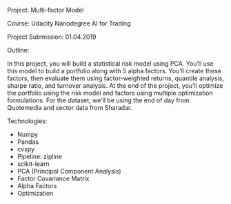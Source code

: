 Project: Multi-factor Model

Course: Udacity Nanodegree AI for Trading

Project Submission: 01.04.2019

Outline: 

In this project, you will build a statistical risk model using PCA. You’ll use this model to build a portfolio along with 5 alpha factors. You’ll create these factors, then evaluate them using factor-weighted returns, quantile analysis, sharpe ratio, and turnover analysis. At the end of the project, you’ll optimize the portfolio using the risk model and factors using multiple optimization formulations. For the dataset, we'll be using the end of day from Quotemedia and sector data from Sharadar.

Technologies:
- Numpy
- Pandas
- cvxpy
- Pipeline: zipline
- scikit-learn
- PCA (Principal Component Analysis)
- Factor Covariance Matrix
- Alpha Factors
- Optimization
